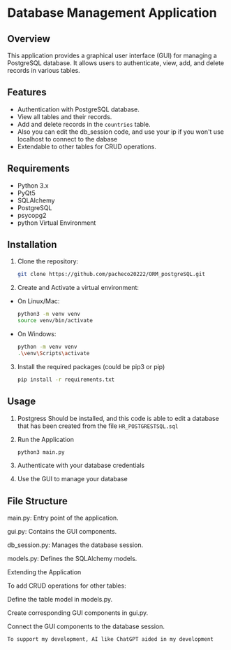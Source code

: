 # Database Management Application

## Overview
This application provides a graphical user interface (GUI) for managing a PostgreSQL database. It allows users to authenticate, view, add, and delete records in various tables.

## Features
- Authentication with PostgreSQL database.
- View all tables and their records.
- Add and delete records in the `countries` table.
- Also you can edit the db_session code, and use your ip if you won't use localhost to connect to the dabase
- Extendable to other tables for CRUD operations.

## Requirements
- Python 3.x
- PyQt5
- SQLAlchemy
- PostgreSQL
- psycopg2
- python Virtual Environment

## Installation
1. Clone the repository:
   ```bash
   git clone https://github.com/pacheco20222/ORM_postgreSQL.git

2. Create and Activate a virtual environment:
- On Linux/Mac:
    ```bash 
    python3 -m venv venv
    source venv/bin/activate

- On Windows:
    ```bash
    python -m venv venv
    .\venv\Scripts\activate

3. Install the required packages (could be pip3 or pip)
    ```bash
    pip install -r requirements.txt


## Usage
1. Postgress Should be installed, and this code is able to edit a database that has been created from the file `HR_POSTGRESTSQL.sql`

2. Run the Application
    ```bash
    python3 main.py

3. Authenticate with your database credentials

4. Use the GUI to manage your database

## File Structure

main.py: Entry point of the application.

gui.py: Contains the GUI components.

db_session.py: Manages the database session.

models.py: Defines the SQLAlchemy models.

Extending the Application

To add CRUD operations for other tables:

Define the table model in models.py.

Create corresponding GUI components in gui.py.

Connect the GUI components to the database session.

```
To support my development, AI like ChatGPT aided in my development